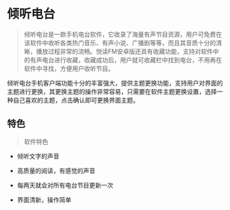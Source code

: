 # 倾听电台

> 倾听电台是一款手机电台软件，它收录了海量有声节目资源，用户可免费在该软件中收听各类热门音乐、有声小说、广播剧等等，而且其音质十分的清晰，播放过程非常的流畅。悦读FM安卓版还具有收藏功能，支持对软件中的有声电台进行收藏，收藏成功后，用户就可收藏栏中找到电台，不用再在软件中寻找，方便用户收听节目。

倾听电台手机客户端功能十分的丰富强大，提供主题更换功能，支持用户对界面的主题进行更换，其更换主题的操作非常容易，只需要在软件主题更换设置，选择一种自己喜欢的主题，点击确认即可更换界面主题。

## 特色

> 软件特色

- 倾听文字的声音

- 高质量的阅读，有感觉的声音

- 每两天就会对所有电台节目更新一次

- 界面清新，操作简单
